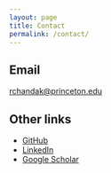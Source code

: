 ```yaml
---
layout: page
title: Contact
permalink: /contact/
---
```


## Email
[rchandak@princeton.edu](mailto:rchandak@princeton.edu)

## Other links
- [GitHub](https://github.com/rajitachandak)
- [LinkedIn](https://www.linkedin.com/in/rajitachandak/)
- [Google Scholar](https://scholar.google.com/citations?user=q3fB9gYAAAAJ&hl=en)
